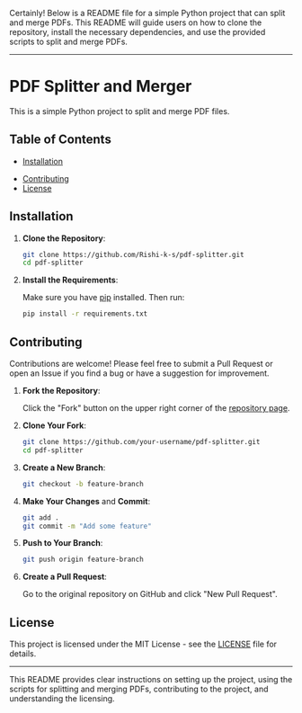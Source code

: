 Certainly! Below is a README file for a simple Python project that can split and merge PDFs. This README will guide users on how to clone the repository, install the necessary dependencies, and use the provided scripts to split and merge PDFs.

---

# PDF Splitter and Merger

This is a simple Python project to split and merge PDF files. 

## Table of Contents

- [Installation](#installation)
<!-- - [Usage](#usage) -->
  <!-- - [Splitting PDFs](#splitting-pdfs) -->
  <!-- - [Merging PDFs](#merging-pdfs) -->
- [Contributing](#contributing)
- [License](#license)

## Installation

1. **Clone the Repository**:

   ```bash
   git clone https://github.com/Rishi-k-s/pdf-splitter.git
   cd pdf-splitter
   ```

2. **Install the Requirements**:

   Make sure you have [pip](https://pip.pypa.io/en/stable/) installed. Then run:

   ```bash
   pip install -r requirements.txt
   ```

<!-- ## Usage

### Splitting PDFs

To split a PDF file into separate pages, use the `pdf_splitter.py` script. Here is how you can use it:

1. **Place the PDF file you want to split in the `pdfSource` directory.**

2. **Run the following command**:

   ```bash
   python pdf_splitter.py <input_pdf>
   ```

   Replace `<input_pdf>` with the name of your PDF file (e.g., `example.pdf`).

   The script will split the PDF and save each page as a separate file in the `pdfOutput` directory.

### Merging PDFs

To merge multiple PDF files into a single PDF, use the `pdf_merger.py` script. Here is how you can use it:

1. **Place the PDF files you want to merge in the `pdfSource` directory.**

2. **Run the following command**:

   ```bash
   python pdf_merger.py <output_pdf>
   ```

   Replace `<output_pdf>` with the desired name of your merged PDF file (e.g., `merged.pdf`).

   The script will merge all PDF files in the `pdfSource` directory and save the merged file in the `pdfOutput` directory. -->

## Contributing

Contributions are welcome! Please feel free to submit a Pull Request or open an Issue if you find a bug or have a suggestion for improvement.

1. **Fork the Repository**:

   Click the "Fork" button on the upper right corner of the [repository page](https://github.com/Rishi-k-s/pdf-splitter).

2. **Clone Your Fork**:

   ```bash
   git clone https://github.com/your-username/pdf-splitter.git
   cd pdf-splitter
   ```

3. **Create a New Branch**:

   ```bash
   git checkout -b feature-branch
   ```

4. **Make Your Changes** and **Commit**:

   ```bash
   git add .
   git commit -m "Add some feature"
   ```

5. **Push to Your Branch**:

   ```bash
   git push origin feature-branch
   ```

6. **Create a Pull Request**:

   Go to the original repository on GitHub and click "New Pull Request".

## License

This project is licensed under the MIT License - see the [LICENSE](LICENSE) file for details.

---

This README provides clear instructions on setting up the project, using the scripts for splitting and merging PDFs, contributing to the project, and understanding the licensing.